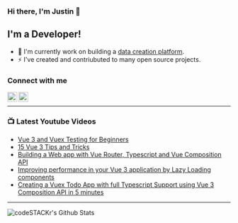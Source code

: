 ### Hi there, I'm Justin 👋

## I'm a Developer!

- 🔭 I'm currently work on building a [data creation platform](https://datatorch.io).
- ⚡ I've created and contriubuted to many open source projects.

### Connect with me

[<img align="left" alt="jsbroks | YouTube" width="22px" src="https://cdn.jsdelivr.net/npm/simple-icons@v3/icons/youtube.svg" />][youtube]
[<img align="left" alt="jsbroks | LinkedIn" width="22px" src="https://cdn.jsdelivr.net/npm/simple-icons@v3/icons/linkedin.svg" />][linkedin]

<br />

---

### 📺 Latest Youtube Videos

<!-- YOUTUBE:START -->
- [Vue 3 and Vuex Testing for Beginners](https://www.youtube.com/watch?v=Ys3iivkSh9g)
- [15 Vue 3 Tips and Tricks](https://www.youtube.com/watch?v=iVnn21cAa3M)
- [Building a Web app with Vue Router, Typescript and Vue Composition API](https://www.youtube.com/watch?v=hY7F7U8qDPA)
- [Improving performance in your Vue 3 application by Lazy Loading components](https://www.youtube.com/watch?v=ZgJufqJW_ec)
- [Creating a Vuex Todo App with full Typescript Support using Vue 3 Composition API in 5 minutes](https://www.youtube.com/watch?v=EeaYWLNXAwQ)
<!-- YOUTUBE:END -->

---

<img align="center" alt="codeSTACKr's Github Stats" src="https://github-readme-stats.vercel.app/api?username=jsbroks&show_icons=true&hide_border=true" >


[youtube]: https://www.youtube.com/channel/UCro4e-xxAYrgwt5cOccnE0A
[github]: https://www.github.com/jsbroks
[linkedin]: https://www.linkedin.com/in/jsbroks/
